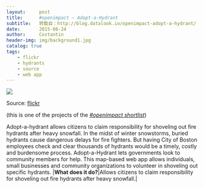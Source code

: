 ```yaml
---
layout:     post
title:      #openimpact — Adopt-a-Hydrant
subtitle:   转载自：http://blog.datalook.io/openimpact-adopt-a-hydrant/
date:       2015-06-24
author:     Costantin
header-img: img/background1.jpg
catalog: true
tags:
    - flickr
    - hydrants
    - source
    - web app
---
```


![](http://blog.datalook.io/wp-content/uploads/2015/06/hydrant-1024x568.jpg)


Source: [flickr](https://flic.kr/p/5T1N4o)

(this is one of the projects of the *[#openimpact shortlist](http://blog.datalook.io/openimpact-project-shortlist)*)

Adopt-a-hydrant allows citizens to claim responsibility for shoveling out fire hydrants after heavy snowfall. In the midst of winter snowstorms, buried hydrants cause dangerous delays for fire fighters. But having City of Boston employees check and clear thousands of hydrants would be a timely, costly and burdensome process. Adopt-a-Hydrant lets governments look to community members for help. This map-based web app allows individuals, small businesses and community organizations to volunteer in shoveling out specific hydrants.
|**What does it do?**|Allows citizens to claim responsibility for shoveling out fire hydrants after heavy snowfall.|
